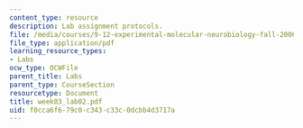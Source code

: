 ```yaml
---
content_type: resource
description: Lab assignment protocols.
file: /media/courses/9-12-experimental-molecular-neurobiology-fall-2006/f0cca6f679c0c343c33c0dcbb4d3717a_week03_lab02.pdf
file_type: application/pdf
learning_resource_types:
- Labs
ocw_type: OCWFile
parent_title: Labs
parent_type: CourseSection
resourcetype: Document
title: week03_lab02.pdf
uid: f0cca6f6-79c0-c343-c33c-0dcbb4d3717a
---
```

